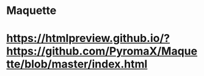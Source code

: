 # Maquette

# https://htmlpreview.github.io/?https://github.com/PyromaX/Maquette/blob/master/index.html
